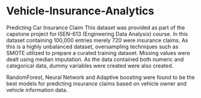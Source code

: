 # Vehicle-Insurance-Analytics
Predicting Car Insurance Claim
This dataset was provided as part of the capstone project for ISEN-613 (Engineering Data Analysis) course. In this dataset containing 100,000 entries merely 720 were insurance claims. As this is a highly unbalanced dataset, oversampling techniques such as SMOTE utilized to prepare a curated training dataset. Missing values were dealt using median imputation. As the data contained both numeric and categorical data, dummy variables were created were also created.

RandomForest, Neural Network and Adaptive boosting were found to be the best models for predicting insurance claims based on vehicle owner and vehicle information data.

